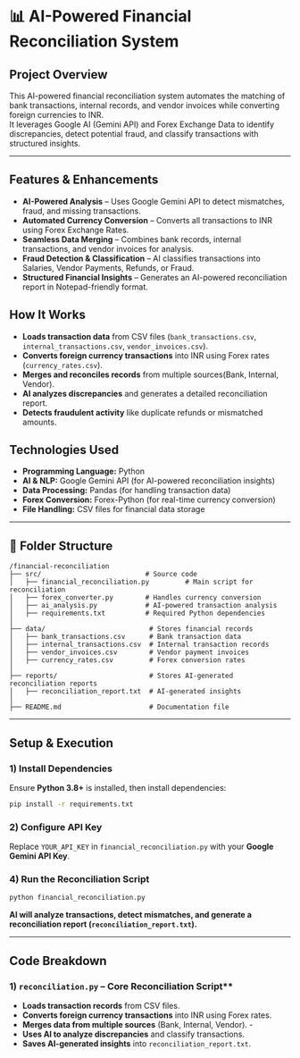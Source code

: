 # 📊 AI-Powered Financial Reconciliation System

## Project Overview
This AI-powered financial reconciliation system automates the matching of bank transactions, internal records, and vendor invoices while converting foreign currencies to INR.  
It leverages Google AI (Gemini API) and Forex Exchange Data to identify discrepancies, detect potential fraud, and classify transactions with structured insights.  

---

## Features & Enhancements

- **AI-Powered Analysis** – Uses Google Gemini API to detect mismatches, fraud, and missing transactions.
- **Automated Currency Conversion** – Converts all transactions to INR using Forex Exchange Rates.
- **Seamless Data Merging** – Combines bank records, internal transactions, and vendor invoices for analysis.
- **Fraud Detection & Classification** – AI classifies transactions into Salaries, Vendor Payments, Refunds, or Fraud.
- **Structured Financial Insights** – Generates an AI-powered reconciliation report in Notepad-friendly format.  

## How It Works

- **Loads transaction data** from CSV files (`bank_transactions.csv`, `internal_transactions.csv`, `vendor_invoices.csv`).  
- **Converts foreign currency transactions** into INR using Forex rates (`currency_rates.csv`).  
- **Merges and reconciles records** from multiple sources(Bank, Internal, Vendor).  
- **AI analyzes discrepancies** and generates a detailed reconciliation report.  
- **Detects fraudulent activity** like duplicate refunds or mismatched amounts.  

## Technologies Used

- **Programming Language:** Python  
- **AI & NLP:** Google Gemini API (for AI-powered reconciliation insights)  
- **Data Processing:** Pandas (for handling transaction data)  
- **Forex Conversion:** Forex-Python (for real-time currency conversion)  
- **File Handling:** CSV files for financial data storage  

---

## 📂 Folder Structure

```plaintext
/financial-reconciliation
├── src/                          # Source code
│   ├── financial_reconciliation.py         # Main script for reconciliation
│   ├── forex_converter.py        # Handles currency conversion
│   ├── ai_analysis.py            # AI-powered transaction analysis
│   ├── requirements.txt          # Required Python dependencies
│
├── data/                          # Stores financial records
│   ├── bank_transactions.csv      # Bank transaction data
│   ├── internal_transactions.csv  # Internal transaction records
│   ├── vendor_invoices.csv        # Vendor payment invoices
│   ├── currency_rates.csv         # Forex conversion rates
│
├── reports/                       # Stores AI-generated reconciliation reports
│   ├── reconciliation_report.txt  # AI-generated insights
│
├── README.md                      # Documentation file
```

---

## Setup & Execution

### 1) Install Dependencies
Ensure **Python 3.8+** is installed, then install dependencies:
```bash
pip install -r requirements.txt
```

### 2) Configure API Key
Replace `YOUR_API_KEY` in `financial_reconciliation.py` with your **Google Gemini API Key**.

### 4) Run the Reconciliation Script
```bash
python financial_reconciliation.py
```
**AI will analyze transactions, detect mismatches, and generate a reconciliation report (`reconciliation_report.txt`).**  

---

## Code Breakdown
### 1) `reconciliation.py` – Core Reconciliation Script**
-  **Loads transaction records** from CSV files.
-  **Converts foreign currency transactions** into INR using Forex rates.
-  **Merges data from multiple sources** (Bank, Internal, Vendor).  -
-  **Uses AI to analyze discrepancies** and classify transactions.  
- **Saves AI-generated insights** into `reconciliation_report.txt`.
